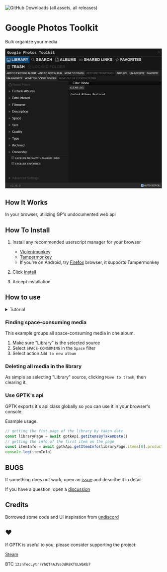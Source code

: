 ![GitHub Downloads (all assets, all releases)](https://img.shields.io/github/downloads/xob0t/Google-Photos-Toolkit/total)

# Google Photos Toolkit
Bulk organize your media

![demo](media/demo.png)

## How It Works
In your browser, utilizing GP's undocumented web api

## How To Install
1. Install any recommended userscript manager for your browser
    * [Violentmonkey](https://violentmonkey.github.io/)
    * [Tampermonkey](https://www.tampermonkey.net/)
    * If you're on Android, try [Firefox](https://www.mozilla.org/firefox/browsers/mobile/android/) browser, it supports Tampermonkey

2. Click [Install](https://github.com/xob0t/Google-Photos-Toolkit/releases/latest/download/google_photos_toolkit.user.js)
3. Accept installation

## How to use
<details>
  <summary>Tutorial</summary>

1. Go to [photos.google.com](https://photos.google.com/) and click the GPTK icon in the top bar to open it

    ![demo](media/tutorial/step0.png)
2. Select a source from which to read from:

    ![demo](media/tutorial/step1.png)
3. Use Filters to filter found items with:

    ![demo](media/tutorial/step2.png)
4. Select an action to apply to found items:

    ![demo](media/tutorial/step3.png)
  
</details>

  ### Finding space-consuming media
  This example groups all space-consuming media in one album.

  1. Make sure "Library" is the selected source
  2. Select `SPACE-CONSUMING` in the `Space` filter
  3. Select action `Add to new album`

  ### Deleting all media in the library
  As simple as selecting "Library" source, clicking `Move to trash`, then clearing it.

  ### Use GPTK's api
  GPTK exports it's api class globally so you can use it in your browser's console.

  Example usage.
  ```js
  // getting the fist page of the library by taken date
  const libraryPage = await gptkApi.getItemsByTakenDate()
  // getting the info of the first item on the page
  const itemInfo = await gptkApi.getItemInfo(libraryPage.items[0].productId)
  console.log(itemInfo)
  ```


## BUGS
If something does not work, open an [issue](https://github.com/xob0t/Google-Photos-Toolkit/issues) and describe it in detail

If you have a question, open a [discussion](https://github.com/xob0t/Google-Photos-Toolkit/discussions)

## Credits
Borrowed some code and UI inspiration from [undiscord](https://github.com/victornpb/undiscord)

## ♥
If GPTK is useful to you, please consider supporting the project:

[Steam](https://steamcommunity.com/tradeoffer/new/?partner=108584965&token=BXrJr_O7)

BTC `12znTocLytrrYhQT4AJVeJdR8KTULWbKb7`
